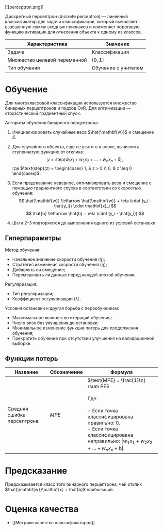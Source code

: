 ![[perceptron.png]]

Дискретный персептрон (discrete perceptron) — линейный классификатор для задачи классификации, который вычисляет взвешенную сумму входных признаков и применяет пороговую функцию активации для отнесения объекта к одному из классов.  

| Характеристика               | Значение            |
| ---------------------------- | ------------------- |
| Задача                       | Классификация       |
| Множество целевой переменной | $\{0, 1\}$          |
| Тип обучения                 | Обучение с учителем |

# Обучение

Для многоклассовой классификации используется множество бинарных перцептронов и подход OvR. Для оптимизации — стохастический градиентный спуск.

Алгоритм обучения бинарного перцептрона:

1. Инициализировать случайные веса $\hat{\mathbf{w}}$ и смещение $\hat{b}$.
2. Для случайного объекта, ещё не взятого в эпохе, вычислить ступенчатую функцию от отклика:
   $$y = \text{step}(\hat{w}_1x_1 + \hat{w}_2x_2 + \dots + \hat{w}_nx_n + \hat{b}),$$
   где $\text{step}(z) = \begin{cases} 1, & z > 0 \\ 0, & z \leq 0 \end{cases}$.

3. Если предсказание неверное, оптимизировать веса и смещение с помощью градиентного спуска в соответствии со скоростью обучения:
   $$
   \hat{\mathbf{w}} \leftarrow \hat{\mathbf{w}} + \eta \cdot (y_i - \hat{y_i}) \cdot \mathbf{x}_i $$
 $$ \hat{b} \leftarrow \hat{b} + \eta \cdot (y_i - \hat{y_i})
   $$
   
4. Шаги 2–3 повторяются до выполнения одного из условий остановки.

## Гиперпараметры

Метод обучения:

* Начальное значение скорости обучения ($\eta$);
* Стратегия изменения скорости обучения ($\eta$);
* Добавлять ли смещение;
* Перемешивать ли данные перед каждой эпохой обучения.

Регуляризация:

*   Тип регуляризации;
*   Коэффициент регуляризации ($\lambda$).

Условия остановки и другая борьба с переобучением:

*   Максимальное количество итераций обучения;
*   Число эпох без улучшения до остановки;
*   Минимальное изменение функции потерь для продолжения обучения;
*   Прекратить обучение при отсутствии улучшения на валидационной выборке.

## Функции потерь

| Название                   | Обозначение | Формула                                                                                                                                                                                                   |
| -------------------------- | ----------- | --------------------------------------------------------------------------------------------------------------------------------------------------------------------------------------------------------- |
| Средняя ошибка персептрона | $MPE$       | $\text{MPE} = \frac{1}{n} \sum PE$<br><br>Где:<br><br>- Если точка классифицирована правильно: $0$.  <br>- Если точка классифицирована неправильно: $\lvert w_1x_1 + w_2x_2 + \dots + w_nx_n + b \rvert$. |

# Предсказание

Предсказывается класс того бинарного перцептрона, чей отклик $\hat{\mathbf{w}}\mathbf{x} + \hat{b}$ наибольший.

# Оценка качества

- [[Метрики качества классификаторов]]